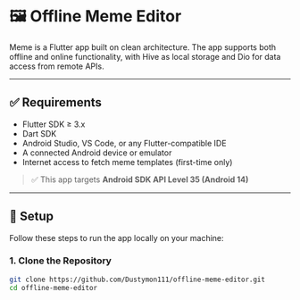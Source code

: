 # 🖼️ Offline Meme Editor

Meme is a Flutter app built on clean architecture. The app supports both offline and online functionality, with Hive as local storage and Dio for data access from remote APIs.

---

## ✅ Requirements

- Flutter SDK ≥ 3.x
- Dart SDK
- Android Studio, VS Code, or any Flutter-compatible IDE
- A connected Android device or emulator
- Internet access to fetch meme templates (first-time only)

> ✅ This app targets **Android SDK API Level 35 (Android 14)**

---

## 🔧 Setup

Follow these steps to run the app locally on your machine:

### 1. Clone the Repository

```bash
git clone https://github.com/Dustymon111/offline-meme-editor.git
cd offline-meme-editor


